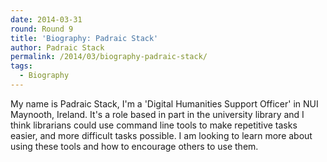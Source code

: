 ```yaml
---
date: 2014-03-31
round: Round 9
title: 'Biography: Padraic Stack'
author: Padraic Stack
permalink: /2014/03/biography-padraic-stack/
tags:
  - Biography
---
```

My name is Padraic Stack, I'm a 'Digital Humanities Support Officer' in NUI Maynooth, Ireland. It's a role based in part in the university library and I think librarians could use command line tools to make repetitive tasks easier, and more difficult tasks possible. I am looking to learn more about using these tools and how to encourage others to use them.

&nbsp;
